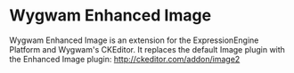 # Wygwam Enhanced Image
Wygwam Enhanced Image is an extension for the ExpressionEngine Platform and Wygwam's CKEditor. It replaces the default Image plugin with the Enhanced Image plugin: http://ckeditor.com/addon/image2 
